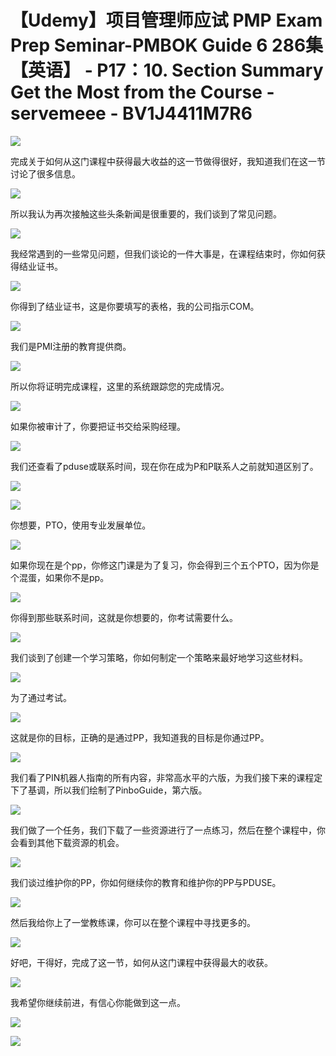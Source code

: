 # 【Udemy】项目管理师应试 PMP Exam Prep Seminar-PMBOK Guide 6  286集【英语】 - P17：10. Section Summary Get the Most from the Course - servemeee - BV1J4411M7R6

![](img/bd85048f3885b66a97c63e2e82b897e4_0.png)

完成关于如何从这门课程中获得最大收益的这一节做得很好，我知道我们在这一节讨论了很多信息。

![](img/bd85048f3885b66a97c63e2e82b897e4_2.png)

所以我认为再次接触这些头条新闻是很重要的，我们谈到了常见问题。

![](img/bd85048f3885b66a97c63e2e82b897e4_4.png)

我经常遇到的一些常见问题，但我们谈论的一件大事是，在课程结束时，你如何获得结业证书。

![](img/bd85048f3885b66a97c63e2e82b897e4_6.png)

你得到了结业证书，这是你要填写的表格，我的公司指示COM。

![](img/bd85048f3885b66a97c63e2e82b897e4_8.png)

我们是PMI注册的教育提供商。

![](img/bd85048f3885b66a97c63e2e82b897e4_10.png)

所以你将证明完成课程，这里的系统跟踪您的完成情况。

![](img/bd85048f3885b66a97c63e2e82b897e4_12.png)

如果你被审计了，你要把证书交给采购经理。

![](img/bd85048f3885b66a97c63e2e82b897e4_14.png)

我们还查看了pduse或联系时间，现在你在成为P和P联系人之前就知道区别了。

![](img/bd85048f3885b66a97c63e2e82b897e4_16.png)

![](img/bd85048f3885b66a97c63e2e82b897e4_17.png)

你想要，PTO，使用专业发展单位。

![](img/bd85048f3885b66a97c63e2e82b897e4_19.png)

如果你现在是个pp，你修这门课是为了复习，你会得到三个五个PTO，因为你是个混蛋，如果你不是pp。

![](img/bd85048f3885b66a97c63e2e82b897e4_21.png)

你得到那些联系时间，这就是你想要的，你考试需要什么。

![](img/bd85048f3885b66a97c63e2e82b897e4_23.png)

我们谈到了创建一个学习策略，你如何制定一个策略来最好地学习这些材料。

![](img/bd85048f3885b66a97c63e2e82b897e4_25.png)

为了通过考试。

![](img/bd85048f3885b66a97c63e2e82b897e4_27.png)

这就是你的目标，正确的是通过PP，我知道我的目标是你通过PP。

![](img/bd85048f3885b66a97c63e2e82b897e4_29.png)

我们看了PIN机器人指南的所有内容，非常高水平的六版，为我们接下来的课程定下了基调，所以我们绘制了PinboGuide，第六版。



![](img/bd85048f3885b66a97c63e2e82b897e4_31.png)

我们做了一个任务，我们下载了一些资源进行了一点练习，然后在整个课程中，你会看到其他下载资源的机会。

![](img/bd85048f3885b66a97c63e2e82b897e4_33.png)

我们谈过维护你的PP，你如何继续你的教育和维护你的PP与PDUSE。

![](img/bd85048f3885b66a97c63e2e82b897e4_35.png)

然后我给你上了一堂教练课，你可以在整个课程中寻找更多的。

![](img/bd85048f3885b66a97c63e2e82b897e4_37.png)

好吧，干得好，完成了这一节，如何从这门课程中获得最大的收获。

![](img/bd85048f3885b66a97c63e2e82b897e4_39.png)

我希望你继续前进，有信心你能做到这一点。

![](img/bd85048f3885b66a97c63e2e82b897e4_41.png)

![](img/bd85048f3885b66a97c63e2e82b897e4_42.png)